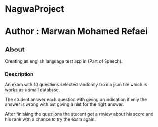 # NagwaProject
# Author : Marwan Mohamed Refaei 

## About
Creating an english language test app in (Part of Speech).

### Description

An exam with 10 questions selected randomly from a json file which is works as a small database.

The student answer each question with giving an indication if only the answer is wrong with out giving a hint for the right answer.

After finishing the questions the student get a review about his score and his rank with a chance to try the exam again.
